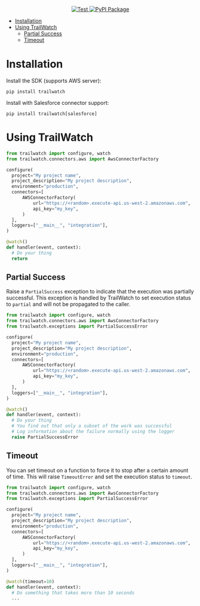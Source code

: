<p align="center">
  <a href="https://github.com/Kicksaw-Consulting/trailwatch-python-sdk/actions/workflows/test.yml?query=event%3Apush+branch%3Amain" target="_blank">
      <img src="https://github.com/Kicksaw-Consulting/trailwatch-python-sdk/actions/workflows/test.yml/badge.svg?branch=main&event=push" alt="Test">
  </a>
  <a href="https://pypi.org/project/trailwatch" target="_blank">
      <img src="https://badge.fury.io/py/trailwatch.svg" alt="PyPI Package">
  </a>
</p>

- [Installation](#installation)
- [Using TrailWatch](#using-trailwatch)
  - [Partial Success](#partial-success)
  - [Timeout](#timeout)

# Installation

Install the SDK (supports AWS server):

```shell
pip install trailwatch
```

Install with Salesforce connector support:

```shell
pip install trailwatch[salesforce]
```

# Using TrailWatch

```python
from trailwatch import configure, watch
from trailwatch.connectors.aws import AwsConnectorFactory

configure(
  project="My project name",
  project_description="My project description",
  environment="production",
  connectors=[
      AWSConnectorFactory(
          url="https://<random>.execute-api.us-west-2.amazonaws.com",
          api_key="my_key",
      )
  ],
  loggers=["__main__", "integration"],
)

@watch()
def handler(event, context):
  # Do your thing
  return
```

## Partial Success

Raise a `PartialSuccess` exception to indicate that the execution was partially
successful. This exception is handled by TrailWatch to set execution status to `partial`
and will not be propagated to the caller.

```python
from trailwatch import configure, watch
from trailwatch.connectors.aws import AwsConnectorFactory
from trailwatch.exceptions import PartialSuccessError

configure(
  project="My project name",
  project_description="My project description",
  environment="production",
  connectors=[
      AWSConnectorFactory(
          url="https://<random>.execute-api.us-west-2.amazonaws.com",
          api_key="my_key",
      )
  ],
  loggers=["__main__", "integration"],
)

@watch()
def handler(event, context):
  # Do your thing
  # You find out that only a subset of the work was successful
  # Log information about the failure normally using the logger
  raise PartialSuccessError
```

## Timeout

You can set timeout on a function to force it to stop after a certain amount of time.
This will raise `TimeoutError` and set the execution status to `timeout`.

```python
from trailwatch import configure, watch
from trailwatch.connectors.aws import AwsConnectorFactory
from trailwatch.exceptions import PartialSuccessError

configure(
  project="My project name",
  project_description="My project description",
  environment="production",
  connectors=[
      AWSConnectorFactory(
          url="https://<random>.execute-api.us-west-2.amazonaws.com",
          api_key="my_key",
      )
  ],
  loggers=["__main__", "integration"],
)

@watch(timeout=10)
def handler(event, context):
  # Do something that takes more than 10 seconds
  ...
```

